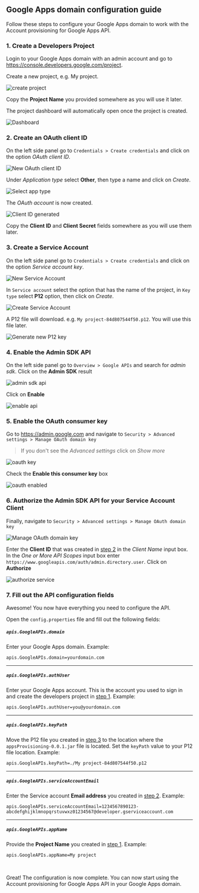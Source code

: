## Google Apps domain configuration guide

Follow these steps to configure your Google Apps domain to work with the Account provisioning for Google Apps API.

### 1. Create a Developers Project

Login to your Google Apps domain with an admin account and go to https://console.developers.google.com/project.

Create a new project, e.g. My project.

![create project][createProject]

Copy the **Project Name** you provided somewhere as you will use it later.

The project dashboard will automatically open once the project is created.

![Dashboard][dash]

### 2. Create an OAuth client ID

On the left side panel go to `Credentials > Create credentials` and click on the option *OAuth client ID*.

![New OAuth client ID][cred]

Under *Application type* select **Other**, then type a name and click on *Create*.

![Select app type][appTypeOther]

The *OAuth account* is now created.

![Client ID generated][clientID]

Copy the **Client ID** and **Client Secret** fields somewhere as you will use them later.

### 3. Create a Service Account

On the left side panel go to `Credentials > Create credentials` and click on the option *Service account key*.

![New Service Account][serviceAccount]

In `Service account` select the option that has the name of the project, in `Key type` select **P12** option, then click on *Create*.

![Create Service Account][createServiceAccount]

A P12 file will download. e.g. `My project-84d807544f50.p12`. You will use this file later.

![Generate new P12 key][serviceAccountData]

### 4. Enable the Admin SDK API

On the left side panel go to `Overview > Google APIs` and search for *admin sdk*. Click on the **Admin SDK** result

![admin sdk api][adminsdkapi]

Click on **Enable**

![enable api][enableapi]

### 5. Enable the OAuth consumer key

Go to https://admin.google.com and navigate to `Security > Advanced settings > Manage OAuth domain key`

> If you don't see the *Advanced settings* click on *Show more*

![oauth key][oauthkey]

Check the **Enable this consumer key** box

![oauth enabled][oauthset]

### 6. Authorize the Admin SDK API for your Service Account Client

Finally, navigate to `Security > Advanced settings > Manage OAuth domain key`

![Manage OAuth domain key][manageclient]

Enter the **Client ID** that was created in [step 2][step2] in the *Client Name* input box. In the *One or More API Scopes* input box enter `https://www.googleapis.com/auth/admin.directory.user`. Click on **Authorize**

![authorize service][authorizeservice]

### 7. Fill out the API configuration fields

Awesome! You now have everything you need to configure the API.

Open the `config.properties` file and fill out the following fields:


##### `apis.GoogleAPIs.domain`
Enter your Google Apps domain. Example:
```properties
apis.GoogleAPIs.domain=yourdomain.com
```

-------------

##### `apis.GoogleAPIs.authUser`
Enter your Google Apps account. This is the account you used to sign in and create the developers project in [step 1][step1]. Example:
```properties
apis.GoogleAPIs.authUser=you@yourdomain.com
```

-------------

##### `apis.GoogleAPIs.keyPath`
Move the P12 file you created in [step 3][step3] to the location where the `appsProvisioning-0.0.1.jar` file is located. Set the `keyPath` value to your P12 file location. Example:
```properties
apis.GoogleAPIs.keyPath=./My project-84d807544f50.p12
```

-------------

##### `apis.GoogleAPIs.serviceAccountEmail`
Enter the Service account **Email address** you created in [step 2][step2]. Example: 
```properties
apis.GoogleAPIs.serviceAccountEmail=1234567890123-abcdefghijklmnopqrstuvwxz01234567@developer.gserviceaccount.com
```

-------------

##### `apis.GoogleAPIs.appName`
Provide the **Project Name** you created in [step 1][step1]. Example:

```properties
apis.GoogleAPIs.appName=My project
```

<br/>

Great! The configuration is now complete. You can now start using the Account provisioning for Google Apps API in your Google Apps domain.

[step1]: #1-create-a-developers-project
[step2]: #2-create-a-service-account
[step3]: #3-generate-a-p12-key
[authorizeservice]: http://googledrive.com/host/0B0hbybT0K1l7fjR6aEt3bl9XZFVFS1RGV3RMNW16LXlIWmhuRXhUWGsxWndIV2p6cEtlSkE/authorizeservice.png
[serviceAccountData]: http://googledrive.com/host/0BzU5of9bIQV0QmFxTDU4Y3BCLXc/serviceAccountData.png
[manageclient]: http://googledrive.com/host/0B0hbybT0K1l7fjR6aEt3bl9XZFVFS1RGV3RMNW16LXlIWmhuRXhUWGsxWndIV2p6cEtlSkE/manageclient.png
[oauthset]: http://googledrive.com/host/0B0hbybT0K1l7fjR6aEt3bl9XZFVFS1RGV3RMNW16LXlIWmhuRXhUWGsxWndIV2p6cEtlSkE/oauthset.png
[oauthkey]: http://googledrive.com/host/0B0hbybT0K1l7fjR6aEt3bl9XZFVFS1RGV3RMNW16LXlIWmhuRXhUWGsxWndIV2p6cEtlSkE/oauthkey.png
[enableapi]: http://googledrive.com/host/0B0hbybT0K1l7fjR6aEt3bl9XZFVFS1RGV3RMNW16LXlIWmhuRXhUWGsxWndIV2p6cEtlSkE/enableapi.png
[adminsdkapi]: http://googledrive.com/host/0BzU5of9bIQV0QmFxTDU4Y3BCLXc/adminsdkapi.png
[serviceAccount]: http://googledrive.com/host/0BzU5of9bIQV0QmFxTDU4Y3BCLXc/serviceAccount.png
[clientID]: http://googledrive.com/host/0BzU5of9bIQV0QmFxTDU4Y3BCLXc/clientID.png
[dash]: http://googledrive.com/host/0BzU5of9bIQV0QmFxTDU4Y3BCLXc/dash.png
[cred]: http://googledrive.com/host/0BzU5of9bIQV0QmFxTDU4Y3BCLXc/cred.png
[createProject]: http://googledrive.com/host/0B0hbybT0K1l7fjR6aEt3bl9XZFVFS1RGV3RMNW16LXlIWmhuRXhUWGsxWndIV2p6cEtlSkE/createProject.png
[appTypeOther]: http://googledrive.com/host/0BzU5of9bIQV0QmFxTDU4Y3BCLXc/appTypeOther.png
[createServiceAccount]: http://googledrive.com/host/0BzU5of9bIQV0QmFxTDU4Y3BCLXc/createServiceAccount.png